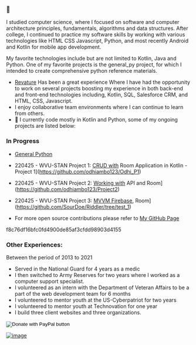 ### 👋
I studied computer science, where I focused on software and computer architecture principles, fundamentals, algorithms and data structures. After college, I continued to practice my software skills by working with various technologies like HTML CSS Javascript, Python, and most recently Android and Kotlin for mobile app development.

My favorite technologies include but are not limited to Kotlin, Java and Python. One of my favorite projects is the general_py project, for which I intended to create comprehensive python reference materials.

- [Revature](https://revature.com/referral-software-engineer/?ra=0030P00002GNmMf&ru=0050P0000085FVG) Has been a great experience Where I have had the opportunity to work on several projects boosting my experience in both back-end and front-end technologies including, Kotlin, SQL, Salesforce CRM, and HTML, CSS, Javascript. 
- I enjoy collaborative team environments where I can continue to learn from others.
- 🌱 I currently code mostly in Kotlin and Python, some of my ongoing projects are listed below:
### In Progress
  -  [General Python](https://github.com/odhiambo123/general_py)

  -  220425 - WVU-STAN Project 1: [CRUD with](https://github.com/odhiambo123/Odhi_P1) Room Application in Kotlin - Project 1](https://github.com/odhiambo123/Odhi_P1)
  -  220425 - WVU-STAN Project 2: [Working with](https://github.com/odhiambo123/Project2) API and Room](https://github.com/odhiambo123/Project2)
  -  220425 - WVU-STAN Project 3: [MVVM Firebase](https://github.com/SourDoe/Riddler/tree/test_1), Room](https://github.com/SourDoe/Riddler/tree/test_1)
  -  For more open source contributions please refer to [My GitHub Page](https://github.com/odhiambo123?tab=repositories)

 f8c76df16bfc0fd4900de85af3cfdd98903d4155
  
 ### Other Experiences:
 Between the period of 2013 to 2021
   - Served in the National Guard for 4 years as a medic
   - I then switched to Army Reserves for two years where I worked as a computer support specialist.
   - I volunteered as an intern with the Department of Veteran Affairs to be a part of the web development team for 6 months
   - I volunteered to mentor youth at the US-Cyberpatriot for two years
   - I volunteered to mentor youth at Technovation for one year
   - I build three client websites and three organizations. 

   
<form action="https://www.paypal.com/donate" method="post" target="_top">
<input type="hidden" name="hosted_button_id" value="HFV8K949A3P2J" />
<input type="image" src="https://www.paypalobjects.com/en_US/i/btn/btn_donate_LG.gif" border="0" name="submit" title="PayPal - The safer, easier way to pay online!" alt="Donate with PayPal button" />
<img alt="" border="0" src="https://www.paypal.com/en_US/i/scr/pixel.gif" width="1" height="1" />
</form>

[![image](https://user-images.githubusercontent.com/8829018/180862154-155ac468-3f23-4dda-ada6-0952cb1bc8a0.png)
](https://www.paypal.com/donate/?hosted_button_id=XA25BFDYUCV48)
